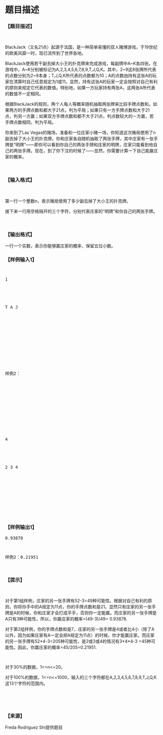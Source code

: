 # 题目描述


<h3>
【题目描述】
</h3>
<p>
<br/>
</p>
<p>
BlackJack（又名21点）起源于法国，是一种简单易懂的双人赌博游戏，于19世纪的欧美风靡一时，现已流传到了世界各地。
</p>
<p>
BlackJack使用若干副去掉大小王的扑克牌来完成游戏，每副牌中A~K各四张。在游戏中，A~K分别被标记为A,2,3,4,5,6,7,8,9,T,J,Q,K。其中，2~9这8张牌所代表的点数分别为2~9本身；T,J,Q,K所代表的点数都为10；A的点数由持有这张A的玩家在清算时自己任意规定为1或11。显然，持有这张A的玩家一定会按照对自己有利的原则来规定它代表的数值。特别地，如果一方玩家持有两张A，这两张A所代表的数值不一定相同。
</p>
<p>
根据BlackJack的规则，两个人每人等概率随机抽取两张牌来比较手牌点数和。如果两方的手牌点数和都大于21点，判为平局；如果只有一方手牌点数和大于21点，判另一方赢；如果双方手牌点数和都不大于21点，判点数较大的一方赢，若手牌点数相同，判为平局。
</p>
<p>
你来到了Las Vegas的赌场，准备和一位庄家小赌一场，你知道这次赌局使用了n副去掉了大小王的扑克牌。你和庄家各自随机抽取了两张手牌，其中庄家有一张手牌是“明牌”——即你可以看到你自己的两张手牌和庄家的明牌，庄家只能看到他自己的两张手牌。现在，到了你下注的时候了——显然，你需要计算一下自己能赢庄家的概率。
</p>
<p>
<br/>
</p>
<h3>
【输入格式】
</h3>
<p>
<br/>
</p>
<p>
第一行一个整数n，表示赌局使用了多少副去掉了大小王的扑克牌。
</p>
<p>
接下来一行用空格隔开的三个字符，分别代表庄家的“明牌”和你自己的两张手牌。
</p>
<p>
<br/>
</p>
<h3>
【输出格式】
</h3>
<p>
一行一个实数，表示你能够赢庄家的概率，保留五位小数。
</p>
<h3>
【样例输入1】
</h3>
<pre><p>
1
</p>

<p>
T A J
</p>

<p>
<br/>

</p>

<p>
样例2：
</p>

<p>
<br/>

</p>

<p>
4
</p>

<p>
2 3 4
</p>

<p>
<br/>

</p>
</pre>
<h3>
【样例输出1】
</h3>
<pre>0.93878</pre>
<pre><p>
样例2：0.21951
</p>
</pre>
<h3>
【提示】
</h3>
<p>
<br/>
</p>
<p>
对于第1组样例，庄家的另一张手牌有52-3=49种可能性。根据对自己有利的原则，你将你手中的A规定为11点，你的手牌点数和是21。显然只有庄家的另一张手牌是A的时候，你和庄家才会打成平手，否则你一定能赢。而庄家的另一张手牌是A只有3种可能性，所以，你赢庄家的概率=(49-3)/49= 0.93878.
</p>
<p>
对于第2组样例，你的手牌点数和是7，庄家的另一张手牌是4或者比4小（除了A以外，因为如果庄家有A一定会把A规定为11点）的时候，你才能赢庄家。而庄家的另一张手牌有52*4-3=205种可能性，是2或3或4的情况有3*4*4-3 =45种可能性。因此，你赢庄家的概率=45/205=0.21951.
</p>
<p>
<br/>
</p>
<p>
对于30%的数据，1&lt;=n&lt;=20。
</p>
<p>
对于100%的数据，1&lt;=n&lt;=1000，输入的三个字符都在A,2,3,4,5,6,7,8,9,T,J,Q,K这13个字符的范围内。
</p>
<p>
<br/>
</p>
<p>
<br/>
</p>
<h3>
【来源】
</h3>
Freda Rodriguez Shi提供题目
